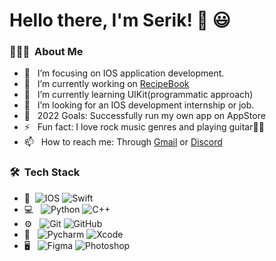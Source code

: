 # Hello there, I'm Serik! 👋 😃

<h3> 👨🏻‍💻 &nbsp;About Me </h3>

- 🎯 &nbsp; I’m focusing on IOS application development. 
- 🔭 &nbsp; I’m currently working on [RecipeBook](https://github.com/SenKill/RecipeBook)
- 🌱 &nbsp; I’m currently learning UIKit(programmatic approach)
- 🤝 &nbsp; I’m looking for an IOS development internship or job. 
- 🥅 &nbsp; 2022 Goals: Successfully run my own app on AppStore
- ⚡  &nbsp; Fun fact: I love rock music genres and playing guitar🤘😎
- 📫 &nbsp; How to reach me: Through [Gmail](mailto:serik1404500@gmail.com) or [Discord](https://discordapp.com/users/282506513304518656)


<h3> 🛠 &nbsp;Tech Stack</h3>

- 📱&nbsp;
  ![IOS](https://img.shields.io/badge/-IOS-333333?style=flat&logo=ios)
  ![Swift](https://img.shields.io/badge/-Swift-333333?style=flat&logo=swift)
- 💻 &nbsp;
  ![Python](https://img.shields.io/badge/-Python-333333?style=flat&logo=python)
  ![C++](https://img.shields.io/badge/-C++-333333?style=flat&logo=C%2B%2B&logoColor=00599C)
- ⚙️ &nbsp;
  ![Git](https://img.shields.io/badge/-Git-333333?style=flat&logo=git)
  ![GitHub](https://img.shields.io/badge/-GitHub-333333?style=flat&logo=github)
- 🔧 &nbsp;
  ![Pycharm](https://img.shields.io/badge/-Pycharm-333333?style=flat&logo=pycharm)
  ![Xcode](https://img.shields.io/badge/-Xcode-333333?style=flat&logo=xcode)
- 🖥 &nbsp;
  ![Figma](https://img.shields.io/badge/-Figma-333333?style=flat&logo=figma)
  ![Photoshop](https://img.shields.io/badge/-Photoshop-333333?style=flat&logo=adobe-photoshop)

